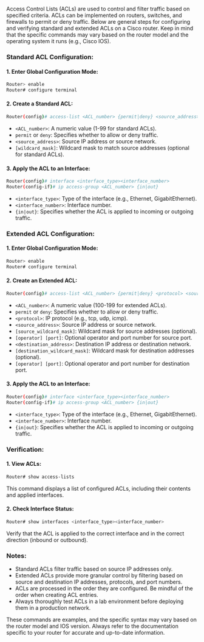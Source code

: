 Access Control Lists (ACLs) are used to control and filter traffic based on specified criteria. ACLs can be implemented on routers, switches, and firewalls to permit or deny traffic. Below are general steps for configuring and verifying standard and extended ACLs on a Cisco router. Keep in mind that the specific commands may vary based on the router model and the operating system it runs (e.g., Cisco IOS).

### Standard ACL Configuration:

#### 1. Enter Global Configuration Mode:

```bash
Router> enable
Router# configure terminal
```

#### 2. Create a Standard ACL:

```bash
Router(config)# access-list <ACL_number> {permit|deny} <source_address> [wildcard_mask]
```

- `<ACL_number>`: A numeric value (1-99 for standard ACLs).
- `permit` or `deny`: Specifies whether to allow or deny traffic.
- `<source_address>`: Source IP address or source network.
- `[wildcard_mask]`: Wildcard mask to match source addresses (optional for standard ACLs).

#### 3. Apply the ACL to an Interface:

```bash
Router(config)# interface <interface_type><interface_number>
Router(config-if)# ip access-group <ACL_number> {in|out}
```

- `<interface_type>`: Type of the interface (e.g., Ethernet, GigabitEthernet).
- `<interface_number>`: Interface number.
- `{in|out}`: Specifies whether the ACL is applied to incoming or outgoing traffic.

### Extended ACL Configuration:

#### 1. Enter Global Configuration Mode:

```bash
Router> enable
Router# configure terminal
```

#### 2. Create an Extended ACL:

```bash
Router(config)# access-list <ACL_number> {permit|deny} <protocol> <source_address> [source_wildcard_mask] [operator] [port] <destination_address> [destination_wildcard_mask] [operator] [port]
```

- `<ACL_number>`: A numeric value (100-199 for extended ACLs).
- `permit` or `deny`: Specifies whether to allow or deny traffic.
- `<protocol>`: IP protocol (e.g., tcp, udp, icmp).
- `<source_address>`: Source IP address or source network.
- `[source_wildcard_mask]`: Wildcard mask for source addresses (optional).
- `[operator] [port]`: Optional operator and port number for source port.
- `<destination_address>`: Destination IP address or destination network.
- `[destination_wildcard_mask]`: Wildcard mask for destination addresses (optional).
- `[operator] [port]`: Optional operator and port number for destination port.

#### 3. Apply the ACL to an Interface:

```bash
Router(config)# interface <interface_type><interface_number>
Router(config-if)# ip access-group <ACL_number> {in|out}
```

- `<interface_type>`: Type of the interface (e.g., Ethernet, GigabitEthernet).
- `<interface_number>`: Interface number.
- `{in|out}`: Specifies whether the ACL is applied to incoming or outgoing traffic.

### Verification:

#### 1. View ACLs:

```bash
Router# show access-lists
```

This command displays a list of configured ACLs, including their contents and applied interfaces.

#### 2. Check Interface Status:

```bash
Router# show interfaces <interface_type><interface_number>
```

Verify that the ACL is applied to the correct interface and in the correct direction (inbound or outbound).

### Notes:

- Standard ACLs filter traffic based on source IP addresses only.
- Extended ACLs provide more granular control by filtering based on source and destination IP addresses, protocols, and port numbers.
- ACLs are processed in the order they are configured. Be mindful of the order when creating ACL entries.
- Always thoroughly test ACLs in a lab environment before deploying them in a production network.

These commands are examples, and the specific syntax may vary based on the router model and IOS version. Always refer to the documentation specific to your router for accurate and up-to-date information.
